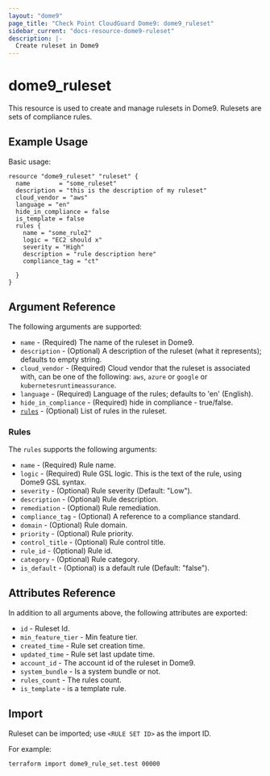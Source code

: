 ```yaml
---
layout: "dome9"
page_title: "Check Point CloudGuard Dome9: dome9_ruleset"
sidebar_current: "docs-resource-dome9-ruleset"
description: |-
  Create ruleset in Dome9
---
```


# dome9_ruleset

This resource is used to create and manage rulesets in Dome9. Rulesets are sets of compliance rules.

## Example Usage

Basic usage:

```hcl
resource "dome9_ruleset" "ruleset" {
  name        = "some_ruleset"
  description = "this is the description of my ruleset"
  cloud_vendor = "aws"
  language = "en"
  hide_in_compliance = false
  is_template = false
  rules {
    name = "some_rule2"
    logic = "EC2 should x"
    severity = "High"
    description = "rule description here"
    compliance_tag = "ct"
  
  }
}

```

## Argument Reference

The following arguments are supported:

* `name` - (Required) The name of the ruleset in Dome9.
* `description` - (Optional) A description of the ruleset (what it represents); defaults to empty string.
* `cloud_vendor` - (Required) Cloud vendor that the ruleset is associated with, can be one of the following: `aws`, `azure` or `google` or `kubernetesruntimeassurance`.
* `language` - (Required) Language of the rules; defaults to 'en' (English).
* `hide_in_compliance` - (Required) hide in compliance - true/false.
*  [`rules`](#rules) - (Optional) List of rules in the ruleset.


### Rules

The `rules` supports the following arguments:
    
* `name` - (Required) Rule name.
* `logic` - (Required) Rule GSL logic. This is the text of the rule, using Dome9 GSL syntax.
* `severity` - (Optional) Rule severity (Default: "Low").
* `description` - (Optional) Rule description.
* `remediation` - (Optional) Rule remediation.
* `compliance_tag` - (Optional) A reference to a compliance standard.
* `domain` - (Optional) Rule domain.
* `priority` - (Optional) Rule priority.
* `control_title` - (Optional) Rule control title.
* `rule_id` - (Optional) Rule id.
* `category` - (Optional) Rule category.
* `is_default` - (Optional) is a default rule (Default: "false").


## Attributes Reference

In addition to all arguments above, the following attributes are exported:

* `id` - Ruleset Id.
* `min_feature_tier` - Min feature tier.
* `created_time` - Rule set creation time.
* `updated_time` - Rule set last update time.
* `account_id` - The account id of the ruleset in Dome9.
* `system_bundle` - Is a system bundle or not.
* `rules_count` - The rules count.
* `is_template` - is a template rule.


## Import

Ruleset can be imported; use `<RULE SET ID>` as the import ID. 

For example:

```shell
terraform import dome9_rule_set.test 00000
```
